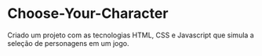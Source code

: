# Choose-Your-Character

Criado um projeto com as tecnologias HTML, CSS e Javascript que simula a seleção de personagens em um jogo.
